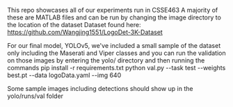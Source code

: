 This repo showcases all of our experiments run in CSSE463
A majority of these are MATLAB files and can be run by changing the image directory to the location of the dataset
Dataset found here: https://github.com/Wangjing1551/LogoDet-3K-Dataset

For our final model, YOLOv5, we've included a small sample of the dataset only including the Maserati and Viper classes and you can run the validation on those images by entering the yolo/ directory and then running the commands
pip install -r requirements.txt
python val.py --task test --weights best.pt --data logoData.yaml --img 640

Some sample images including detections should show up in the yolo/runs/val folder
